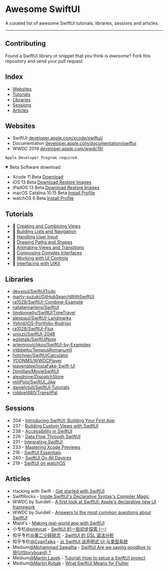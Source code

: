 # Awesome SwiftUI

A curated list of awesome SwiftUI tutorials, libraries, sessions and articles.

---

## Contributing

Found a SwiftUI library or snippet that you think is *awesome*? Fork this repository and send your pull request.

## Index

  - [Websites](#websites) 
  - [Tutorials](#tutorials)
  - [Libraries](#libraries)
  - [Sessions](#sessions)
  - [Articles](#articles)

## Websites

* SwiftUI [developer.apple.com/xcode/swiftui/](https://developer.apple.com/xcode/swiftui/)
* Documentation [developer.apple.com/documentation/swiftui](https://developer.apple.com/documentation/swiftui)
* WWDC 2019 [developer.apple.com/wwdc19/](https://developer.apple.com/wwdc19/)

```
Apple Developer Program required.
```
<details open>
  <summary>Beta Software download</summary>
  <ul><li>Xcode 11 Beta <a href="https://developer.apple.com/services-account/download?path=/WWDC_2019/Xcode_11_Beta/Xcode_11_Beta.xip">Download</a></li>
  <li>iOS 13 Beta <a href="https://developer.apple.com/download/#ios-restore-images-iphone-new">Download Restore Images</a></li>
  <li>iPadOS 13 Beta <a href="https://developer.apple.com/download/#ios-restore-images-ipad-new">Download Restore Images</a></li>
  <li>macOS Catalina 10.15 Beta <a href="https://developer.apple.com/services-account/download?path=/WWDC_2019/macOS_10.15_Developer_Beta_Access_Utility/macOSDeveloperBetaAccessUtility.dmg">Install Profile</a></li>
  <li>watchOS 6 Beta <a href="https://developer.apple.com/services-account/download?path=/WWDC_2019/watchOS_6_beta_Configuration_Profile/watchOS_6_Beta_Profilemobileconfig.mobileconfig">Install Profile</a></li></ul>
</details>

## Tutorials

*  [Creating and Combining Views](https://developer.apple.com/tutorials/swiftui/creating-and-combining-views)
*  [Building Lists and Navigation](https://developer.apple.com/tutorials/swiftui/building-lists-and-navigation)
*  [Handling User Input](https://developer.apple.com/tutorials/swiftui/handling-user-input)
*  [Drawing Paths and Shapes](https://developer.apple.com/tutorials/swiftui/drawing-paths-and-shapes)
*  [Animating Views and Transitions](https://developer.apple.com/tutorials/swiftui/animating-views-and-transitions)
*  [Composing Complex Interfaces](https://developer.apple.com/tutorials/swiftui/composing-complex-interfaces)
*  [Working with UI Controls](https://developer.apple.com/tutorials/swiftui/working-with-ui-controls)
*  [Interfacing with UIKit](https://developer.apple.com/tutorials/swiftui/interfacing-with-uikit)

## Libraries

* [devxoul/SwiftUITodo](https://github.com/devxoul/SwiftUITodo)
* [marty-suzuki/GitHubSearchWithSwiftUI](https://github.com/marty-suzuki/GitHubSearchWithSwiftUI)
* [ra1028/SwiftUI-Combine-Example](https://github.com/ra1028/SwiftUI-Combine-Example)
* [nataliemarleny/SwiftUI](https://github.com/nataliemarleny/SwiftUI)
* [timdonnelly/SwiftUITimeTravel](https://github.com/timdonnelly/SwiftUITimeTravel)
* [alexpaul/SwiftUI-Landmarks](https://github.com/alexpaul/SwiftUI-Landmarks)
* [Yohrd/iOS-Portfolio-Rodrigo](https://github.com/Yohrd/iOS-Portfolio-Rodrigo)
* [ra1028/SwiftUI-Flux](https://github.com/ra1028/SwiftUI-Flux)
* [unixzii/SwiftUI-2048](https://github.com/unixzii/SwiftUI-2048)
* [agiletalk/SwiftUINote](https://github.com/agiletalk/SwiftUINote)
* [artemnovichkov/SwiftUI-by-Examples](https://github.com/artemnovichkov/SwiftUI-by-Examples)
* [jrtibbetts/TempusRomanumII](https://github.com/jrtibbetts/TempusRomanumII)
* [hotchner/SwiftUICalculator](https://github.com/hotchner/SwiftUICalculator)
* [YOONMS/WWDCPlayer](https://github.com/YOONMS/WWDCPlayer)
* [leavenstee/InstaFake-Swift-UI](https://github.com/leavenstee/InstaFake-Swift-UI)
* [Dimillian/MovieSwiftUI](https://github.com/Dimillian/MovieSwiftUI)
* [alexdrone/DispatchStore](https://github.com/alexdrone/DispatchStore)
* [miliPolo/SwiftUI_Jike](https://github.com/miliPolo/SwiftUI_Jike)
* [danielctull/SwiftUI-Tutorials](https://github.com/danielctull/SwiftUI-Tutorials)
* [robbiet480/TransitPal](https://github.com/robbiet480/TransitPal)

## Sessions

* 204 - [Introducing SwiftUI: Building Your First App](https://developer.apple.com/videos/play/wwdc2019/204/)
* 237 - [Building Custom Views with SwiftUI](https://developer.apple.com/videos/play/wwdc2019/237)
* 238 - [Accessibility in SwiftUI](https://developer.apple.com/videos/play/wwdc2019/238)
* 226 - [Data Flow Through SwiftUI](https://developer.apple.com/videos/play/wwdc2019/226)
* 231 - [Integrating SwiftUI](https://developer.apple.com/videos/play/wwdc2019/231)
* 233 - [Mastering Xcode Previews](https://developer.apple.com/videos/play/wwdc2019/233)
* 216 - [SwiftUI Essentials](https://developer.apple.com/videos/play/wwdc2019/216)
* 240 - [SwiftUI On All Devices](https://developer.apple.com/videos/play/wwdc2019/240)
* 219 - [SwiftUI on watchOS](https://developer.apple.com/videos/play/wwdc2019/219)

## Articles

* Hacking with Swift - [Get started with SwiftUI](https://www.hackingwithswift.com/articles/194/get-started-with-swiftui)
* SwiftRocks - [Inside SwiftUI's Declarative Syntax's Compiler Magic](https://swiftrocks.com/inside-swiftui-compiler-magic.html)
* WWDC by Sundell - [A first look at SwiftUI: Apple's declarative new UI framework](https://wwdcbysundell.com/2019/swiftui-first-look/)
* WWDC by Sundell - [Answers to the most common questions about SwiftUI](https://wwdcbysundell.com/2019/swiftui-common-questions/)
* Majid's - [Making real-world app with SwiftUI](https://mecid.github.io/2019/06/05/swiftui-making-real-world-app/)
* 小专栏[@onevcat](https://xiaozhuanlan.com/u/onevcat) - [SwiftUI 的一些初步探索 (一)](https://xiaozhuanlan.com/topic/7652341890)
* 知乎专栏[@黄二少碎碎念](https://zhuanlan.zhihu.com/hjcapple) - [SwiftUI 的 DSL 语法分析](https://zhuanlan.zhihu.com/p/68294674)
* 知乎专栏[@CyanTalks](https://zhuanlan.zhihu.com/cyantalks) - [从 SwiftUI 谈声明式 UI 与类型系统](https://zhuanlan.zhihu.com/p/68275232)
* Medium[@Mohammad Sawalha](https://medium.com/@themedo8000) - [SwiftUI Are we saying goodbye to IB(UIStoryboard) ?](https://medium.com/@themedo8000/swiftui-are-we-saying-goodbye-to-ib-718035e83b07)
* Medium[@Martin Lasek](https://medium.com/@martinlasek) - [Tutorial: How to setup a SwiftUI project](https://medium.com/@martinlasek/swiftui-getting-started-372389fff423)
* Medium[@Martin Rybak](https://medium.com/@martinrybak) - [What SwiftUI Means for Flutter](https://medium.com/flutter-nyc/what-swiftui-means-for-flutter-6d5898f7adf7)